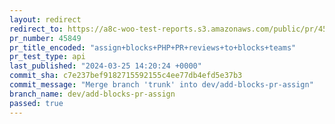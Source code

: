 ```yaml
---
layout: redirect
redirect_to: https://a8c-woo-test-reports.s3.amazonaws.com/public/pr/45849/api/index.html
pr_number: 45849
pr_title_encoded: "assign+blocks+PHP+PR+reviews+to+blocks+teams"
pr_test_type: api
last_published: "2024-03-25 14:20:24 +0000"
commit_sha: c7e237bef9182715592155c4ee77db4efd5e37b3
commit_message: "Merge branch 'trunk' into dev/add-blocks-pr-assign"
branch_name: dev/add-blocks-pr-assign
passed: true
---
```

